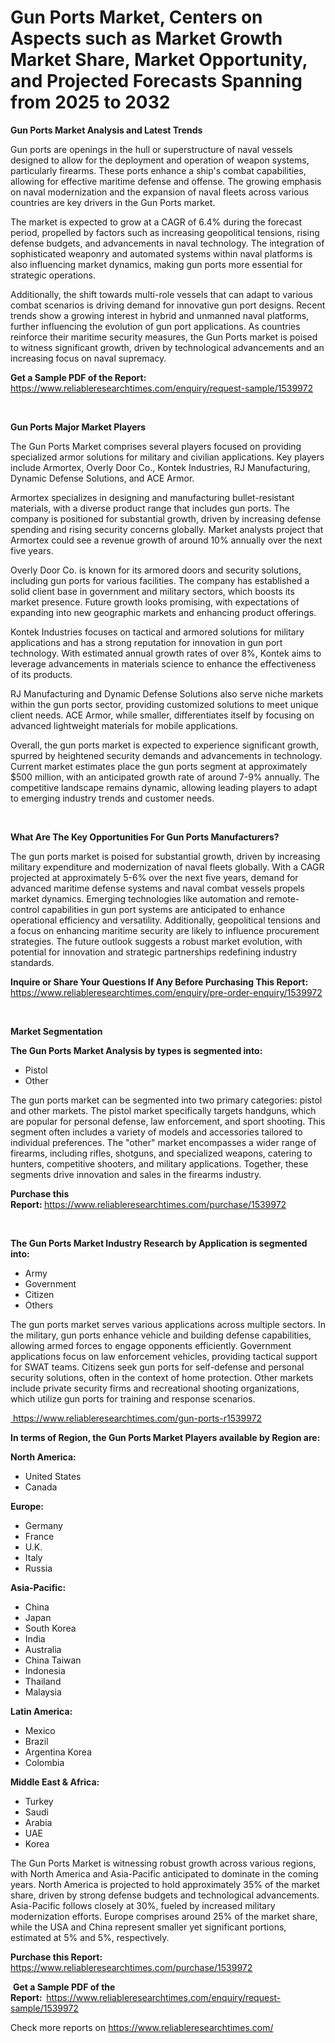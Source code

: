 <p><h1>Gun Ports Market, Centers on Aspects such as Market Growth Market Share, Market Opportunity, and Projected Forecasts Spanning from 2025 to 2032</h1></p><p><strong>Gun Ports Market Analysis and Latest Trends</strong></p>
<p><p>Gun ports are openings in the hull or superstructure of naval vessels designed to allow for the deployment and operation of weapon systems, particularly firearms. These ports enhance a ship's combat capabilities, allowing for effective maritime defense and offense. The growing emphasis on naval modernization and the expansion of naval fleets across various countries are key drivers in the Gun Ports market.</p><p>The market is expected to grow at a CAGR of 6.4% during the forecast period, propelled by factors such as increasing geopolitical tensions, rising defense budgets, and advancements in naval technology. The integration of sophisticated weaponry and automated systems within naval platforms is also influencing market dynamics, making gun ports more essential for strategic operations.</p><p>Additionally, the shift towards multi-role vessels that can adapt to various combat scenarios is driving demand for innovative gun port designs. Recent trends show a growing interest in hybrid and unmanned naval platforms, further influencing the evolution of gun port applications. As countries reinforce their maritime security measures, the Gun Ports market is poised to witness significant growth, driven by technological advancements and an increasing focus on naval supremacy.</p></p>
<p><strong>Get a Sample PDF of the Report:&nbsp;</strong> <a href="https://www.reliableresearchtimes.com/enquiry/request-sample/1539972?utm_campaign=3088&utm_medium=2&utm_source=Github&utm_content=ia&utm_term=05042025&utm_id=gun-ports">https://www.reliableresearchtimes.com/enquiry/request-sample/1539972</a></p>
<p>&nbsp;</p>
<p><strong>Gun Ports Major Market Players</strong></p>
<p><p>The Gun Ports Market comprises several players focused on providing specialized armor solutions for military and civilian applications. Key players include Armortex, Overly Door Co., Kontek Industries, RJ Manufacturing, Dynamic Defense Solutions, and ACE Armor.</p><p>Armortex specializes in designing and manufacturing bullet-resistant materials, with a diverse product range that includes gun ports. The company is positioned for substantial growth, driven by increasing defense spending and rising security concerns globally. Market analysts project that Armortex could see a revenue growth of around 10% annually over the next five years.</p><p>Overly Door Co. is known for its armored doors and security solutions, including gun ports for various facilities. The company has established a solid client base in government and military sectors, which boosts its market presence. Future growth looks promising, with expectations of expanding into new geographic markets and enhancing product offerings.</p><p>Kontek Industries focuses on tactical and armored solutions for military applications and has a strong reputation for innovation in gun port technology. With estimated annual growth rates of over 8%, Kontek aims to leverage advancements in materials science to enhance the effectiveness of its products.</p><p>RJ Manufacturing and Dynamic Defense Solutions also serve niche markets within the gun ports sector, providing customized solutions to meet unique client needs. ACE Armor, while smaller, differentiates itself by focusing on advanced lightweight materials for mobile applications. </p><p>Overall, the gun ports market is expected to experience significant growth, spurred by heightened security demands and advancements in technology. Current market estimates place the gun ports segment at approximately $500 million, with an anticipated growth rate of around 7-9% annually. The competitive landscape remains dynamic, allowing leading players to adapt to emerging industry trends and customer needs.</p></p>
<p>&nbsp;</p>
<p><strong>What Are The Key Opportunities For Gun Ports Manufacturers?</strong></p>
<p><p>The gun ports market is poised for substantial growth, driven by increasing military expenditure and modernization of naval fleets globally. With a CAGR projected at approximately 5-6% over the next five years, demand for advanced maritime defense systems and naval combat vessels propels market dynamics. Emerging technologies like automation and remote-control capabilities in gun port systems are anticipated to enhance operational efficiency and versatility. Additionally, geopolitical tensions and a focus on enhancing maritime security are likely to influence procurement strategies. The future outlook suggests a robust market evolution, with potential for innovation and strategic partnerships redefining industry standards.</p></p>
<p><strong>Inquire or Share Your Questions If Any Before Purchasing This Report:</strong> <a href="https://www.reliableresearchtimes.com/enquiry/pre-order-enquiry/1539972?utm_campaign=3088&utm_medium=2&utm_source=Github&utm_content=ia&utm_term=05042025&utm_id=gun-ports">https://www.reliableresearchtimes.com/enquiry/pre-order-enquiry/1539972</a></p>
<p>&nbsp;</p>
<p><strong>Market Segmentation</strong></p>
<p><strong>The Gun Ports Market Analysis by types is segmented into:</strong></p>
<p><ul><li>Pistol</li><li>Other</li></ul></p>
<p><p>The gun ports market can be segmented into two primary categories: pistol and other markets. The pistol market specifically targets handguns, which are popular for personal defense, law enforcement, and sport shooting. This segment often includes a variety of models and accessories tailored to individual preferences. The "other" market encompasses a wider range of firearms, including rifles, shotguns, and specialized weapons, catering to hunters, competitive shooters, and military applications. Together, these segments drive innovation and sales in the firearms industry.</p></p>
<p><strong>Purchase this Report:&nbsp;</strong><a href="https://www.reliableresearchtimes.com/purchase/1539972?utm_campaign=3088&utm_medium=2&utm_source=Github&utm_content=ia&utm_term=05042025&utm_id=gun-ports">https://www.reliableresearchtimes.com/purchase/1539972</a></p>
<p>&nbsp;</p>
<p><strong>The Gun Ports Market Industry Research by Application is segmented into:</strong></p>
<p><ul><li>Army</li><li>Government</li><li>Citizen</li><li>Others</li></ul></p>
<p><p>The gun ports market serves various applications across multiple sectors. In the military, gun ports enhance vehicle and building defense capabilities, allowing armed forces to engage opponents efficiently. Government applications focus on law enforcement vehicles, providing tactical support for SWAT teams. Citizens seek gun ports for self-defense and personal security solutions, often in the context of home protection. Other markets include private security firms and recreational shooting organizations, which utilize gun ports for training and response scenarios.</p></p>
<p><a href="https://www.reliableresearchtimes.com/gun-ports-r1539972?utm_campaign=3088&utm_medium=2&utm_source=Github&utm_content=ia&utm_term=05042025&utm_id=gun-ports">&nbsp;https://www.reliableresearchtimes.com/gun-ports-r1539972</a></p>
<p><strong>In terms of Region, the Gun Ports Market Players available by Region are:</strong></p>
<p>
    <p> <strong> North America: </strong>
        <ul>
            <li>United States</li>
            <li>Canada</li>
        </ul>
        </p> 
    <p> <strong> Europe: </strong>
        <ul>
            <li>Germany</li>
            <li>France</li>
            <li>U.K.</li>
            <li>Italy</li>
            <li>Russia</li>
        </ul>
        </p> 
    <p> <strong> Asia-Pacific: </strong>
        <ul>
            <li>China</li>
            <li>Japan</li>
            <li>South Korea</li>
            <li>India</li>
            <li>Australia</li>
            <li>China Taiwan</li>
            <li>Indonesia</li>
            <li>Thailand</li>
            <li>Malaysia</li>
        </ul>
        </p> 
    <p> <strong> Latin America: </strong>
        <ul>
            <li>Mexico</li>
            <li>Brazil</li>
            <li>Argentina Korea</li>
            <li>Colombia</li>
        </ul>
        </p> 
    <p> <strong> Middle East & Africa: </strong>
        <ul>
            <li>Turkey</li>
            <li>Saudi</li>
            <li>Arabia</li>
            <li>UAE</li>
            <li>Korea</li>
        </ul>
    </p>
    </p>
<p><p>The Gun Ports Market is witnessing robust growth across various regions, with North America and Asia-Pacific anticipated to dominate in the coming years. North America is projected to hold approximately 35% of the market share, driven by strong defense budgets and technological advancements. Asia-Pacific follows closely at 30%, fueled by increased military modernization efforts. Europe comprises around 25% of the market share, while the USA and China represent smaller yet significant portions, estimated at 5% and 5%, respectively.</p></p>
<p><strong>Purchase this Report: </strong><a href="https://www.reliableresearchtimes.com/purchase/1539972?utm_campaign=3088&utm_medium=2&utm_source=Github&utm_content=ia&utm_term=05042025&utm_id=gun-ports">https://www.reliableresearchtimes.com/purchase/1539972</a></p>
<p>&nbsp;<strong>Get a Sample PDF of the Report:&nbsp;&nbsp;</strong><a href="https://www.reliableresearchtimes.com/enquiry/request-sample/1539972?utm_campaign=3088&utm_medium=2&utm_source=Github&utm_content=ia&utm_term=05042025&utm_id=gun-ports">https://www.reliableresearchtimes.com/enquiry/request-sample/1539972</a></p>
<p><strong></strong></p>
<p>Check more reports on <a href="https://www.reliableresearchtimes.com/?utm_campaign=3088&utm_medium=2&utm_source=Github&utm_content=ia&utm_term=05042025&utm_id=gun-ports">https://www.reliableresearchtimes.com/</a></p>
